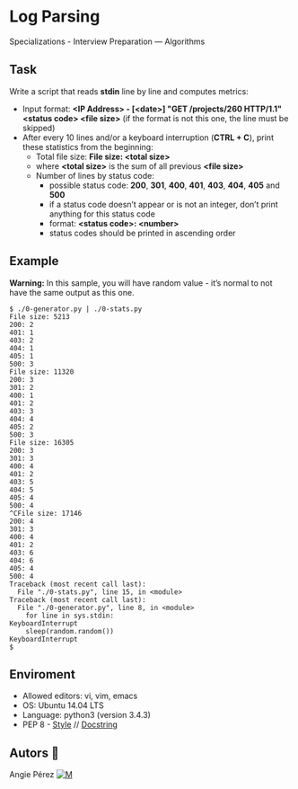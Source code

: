 # Log Parsing

Specializations - Interview Preparation ― Algorithms

## Task

Write a script that reads **stdin** line by line and computes metrics:

* Input format: **\<IP Address> - \[\<date>] "GET /projects/260 HTTP/1.1" \<status code> \<file size>** (if the format is not this one, the line must be skipped)
* After every 10 lines and/or a keyboard interruption (**CTRL + C**), print these statistics from the beginning:
	* Total file size: **File size: \<total size>**
	* where **\<total size>** is the sum of all previous **\<file size>**
	* Number of lines by status code:
		* possible status code: **200**, **301**, **400**, **401**, **403**, **404**, **405** and **500**
		* if a status code doesn’t appear or is not an integer, don’t print anything for this status code
		* format: **\<status code>: \<number>**
		* status codes should be printed in ascending order

## Example

**Warning:** In this sample, you will have random value - it’s normal to not have the same output as this one.
~~~
$ ./0-generator.py | ./0-stats.py
File size: 5213
200: 2
401: 1
403: 2
404: 1
405: 1
500: 3
File size: 11320
200: 3
301: 2
400: 1
401: 2
403: 3
404: 4
405: 2
500: 3
File size: 16305
200: 3
301: 3
400: 4
401: 2
403: 5
404: 5
405: 4
500: 4
^CFile size: 17146
200: 4
301: 3
400: 4
401: 2
403: 6
404: 6
405: 4
500: 4
Traceback (most recent call last):
  File "./0-stats.py", line 15, in <module>
Traceback (most recent call last):
  File "./0-generator.py", line 8, in <module>
    for line in sys.stdin:
KeyboardInterrupt
    sleep(random.random())
KeyboardInterrupt
$
~~~

## Enviroment

* Allowed editors: vi, vim, emacs
* OS: Ubuntu 14.04 LTS
* Language: python3 (version 3.4.3)
* PEP 8 - [Style](https://www.python.org/dev/peps/pep-0008/) // [Docstring](https://sphinxcontrib-napoleon.readthedocs.io/en/latest/example_google.html)

## Autors :ribbon:

 Angie Pérez [![M](https://upload.wikimedia.org/wikipedia/fr/thumb/c/c8/Twitter_Bird.svg/30px-Twitter_Bird.svg.png)](https://twitter.com/xiommyperez)